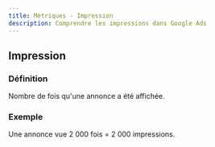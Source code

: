 ```yaml
---
title: Métriques - Impression
description: Comprendre les impressions dans Google Ads
---
```


## Impression

### Définition
Nombre de fois qu'une annonce a été affichée.

### Exemple
Une annonce vue 2 000 fois = 2 000 impressions.